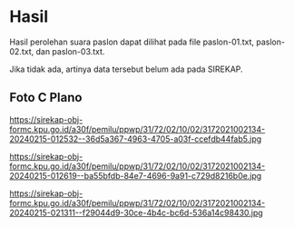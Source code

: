 # Hasil

Hasil perolehan suara paslon dapat dilihat pada file paslon-01.txt, paslon-02.txt, dan paslon-03.txt.

Jika tidak ada, artinya data tersebut belum ada pada SIREKAP.

## Foto C Plano

https://sirekap-obj-formc.kpu.go.id/a30f/pemilu/ppwp/31/72/02/10/02/3172021002134-20240215-012532--36d5a367-4963-4705-a03f-ccefdb44fab5.jpg

https://sirekap-obj-formc.kpu.go.id/a30f/pemilu/ppwp/31/72/02/10/02/3172021002134-20240215-012619--ba55bfdb-84e7-4696-9a91-c729d8216b0e.jpg

https://sirekap-obj-formc.kpu.go.id/a30f/pemilu/ppwp/31/72/02/10/02/3172021002134-20240215-021311--f29044d9-30ce-4b4c-bc6d-536a14c98430.jpg
